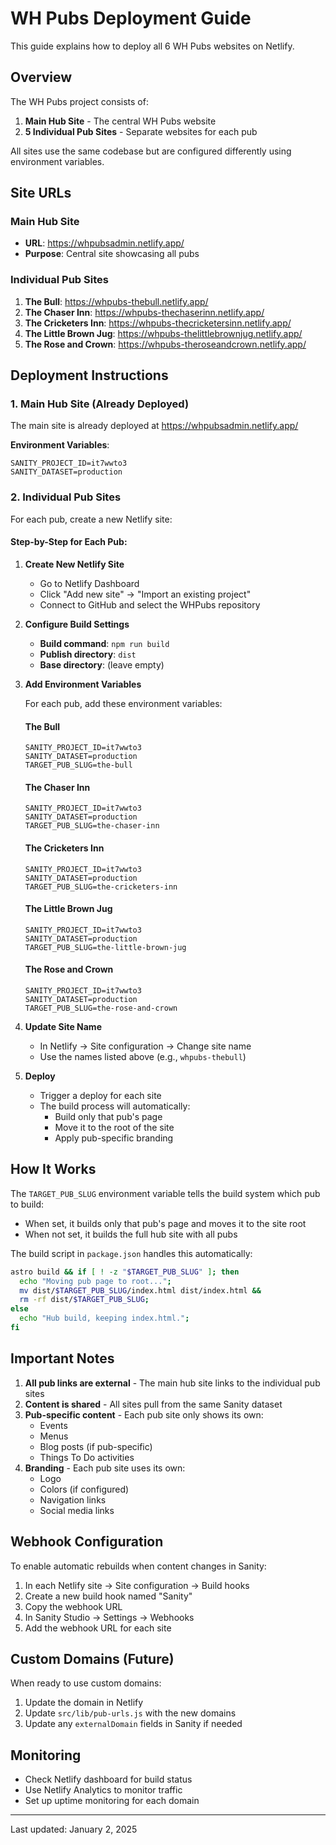 # WH Pubs Deployment Guide

This guide explains how to deploy all 6 WH Pubs websites on Netlify.

## Overview

The WH Pubs project consists of:
1. **Main Hub Site** - The central WH Pubs website
2. **5 Individual Pub Sites** - Separate websites for each pub

All sites use the same codebase but are configured differently using environment variables.

## Site URLs

### Main Hub Site
- **URL**: https://whpubsadmin.netlify.app/
- **Purpose**: Central site showcasing all pubs

### Individual Pub Sites
1. **The Bull**: https://whpubs-thebull.netlify.app/
2. **The Chaser Inn**: https://whpubs-thechaserinn.netlify.app/
3. **The Cricketers Inn**: https://whpubs-thecricketersinn.netlify.app/
4. **The Little Brown Jug**: https://whpubs-thelittlebrownjug.netlify.app/
5. **The Rose and Crown**: https://whpubs-theroseandcrown.netlify.app/

## Deployment Instructions

### 1. Main Hub Site (Already Deployed)

The main site is already deployed at https://whpubsadmin.netlify.app/

**Environment Variables**:
```
SANITY_PROJECT_ID=it7wwto3
SANITY_DATASET=production
```

### 2. Individual Pub Sites

For each pub, create a new Netlify site:

#### Step-by-Step for Each Pub:

1. **Create New Netlify Site**
   - Go to Netlify Dashboard
   - Click "Add new site" → "Import an existing project"
   - Connect to GitHub and select the WHPubs repository

2. **Configure Build Settings**
   - **Build command**: `npm run build`
   - **Publish directory**: `dist`
   - **Base directory**: (leave empty)

3. **Add Environment Variables**
   
   For each pub, add these environment variables:

   #### The Bull
   ```
   SANITY_PROJECT_ID=it7wwto3
   SANITY_DATASET=production
   TARGET_PUB_SLUG=the-bull
   ```

   #### The Chaser Inn
   ```
   SANITY_PROJECT_ID=it7wwto3
   SANITY_DATASET=production
   TARGET_PUB_SLUG=the-chaser-inn
   ```

   #### The Cricketers Inn
   ```
   SANITY_PROJECT_ID=it7wwto3
   SANITY_DATASET=production
   TARGET_PUB_SLUG=the-cricketers-inn
   ```

   #### The Little Brown Jug
   ```
   SANITY_PROJECT_ID=it7wwto3
   SANITY_DATASET=production
   TARGET_PUB_SLUG=the-little-brown-jug
   ```

   #### The Rose and Crown
   ```
   SANITY_PROJECT_ID=it7wwto3
   SANITY_DATASET=production
   TARGET_PUB_SLUG=the-rose-and-crown
   ```

4. **Update Site Name**
   - In Netlify → Site configuration → Change site name
   - Use the names listed above (e.g., `whpubs-thebull`)

5. **Deploy**
   - Trigger a deploy for each site
   - The build process will automatically:
     - Build only that pub's page
     - Move it to the root of the site
     - Apply pub-specific branding

## How It Works

The `TARGET_PUB_SLUG` environment variable tells the build system which pub to build:
- When set, it builds only that pub's page and moves it to the site root
- When not set, it builds the full hub site with all pubs

The build script in `package.json` handles this automatically:
```bash
astro build && if [ ! -z "$TARGET_PUB_SLUG" ]; then 
  echo "Moving pub page to root..."; 
  mv dist/$TARGET_PUB_SLUG/index.html dist/index.html && 
  rm -rf dist/$TARGET_PUB_SLUG; 
else 
  echo "Hub build, keeping index.html."; 
fi
```

## Important Notes

1. **All pub links are external** - The main hub site links to the individual pub sites
2. **Content is shared** - All sites pull from the same Sanity dataset
3. **Pub-specific content** - Each pub site only shows its own:
   - Events
   - Menus
   - Blog posts (if pub-specific)
   - Things To Do activities
4. **Branding** - Each pub site uses its own:
   - Logo
   - Colors (if configured)
   - Navigation links
   - Social media links

## Webhook Configuration

To enable automatic rebuilds when content changes in Sanity:

1. In each Netlify site → Site configuration → Build hooks
2. Create a new build hook named "Sanity"
3. Copy the webhook URL
4. In Sanity Studio → Settings → Webhooks
5. Add the webhook URL for each site

## Custom Domains (Future)

When ready to use custom domains:
1. Update the domain in Netlify
2. Update `src/lib/pub-urls.js` with the new domains
3. Update any `externalDomain` fields in Sanity if needed

## Monitoring

- Check Netlify dashboard for build status
- Use Netlify Analytics to monitor traffic
- Set up uptime monitoring for each domain

---

Last updated: January 2, 2025